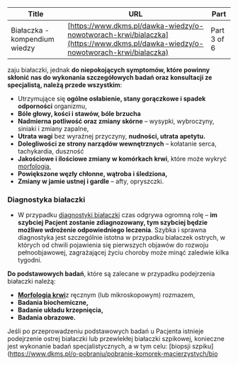 | **Title**       | **URL**           | **Part**              |
|-----------------|-------------------|-----------------------|
| Białaczka - kompendium wiedzy         | [https://www.dkms.pl/dawka-wiedzy/o-nowotworach-krwi/bialaczka](https://www.dkms.pl/dawka-wiedzy/o-nowotworach-krwi/bialaczka)    | Part 3 of 6          |

zaju białaczki, jednak **do niepokojących symptomów, które powinny skłonić nas do wykonania szczegółowych badań oraz konsultacji ze specjalistą, należą przede wszystkim**:


* Utrzymujące się **ogólne osłabienie, stany gorączkowe i spadek odporności** organizmu,
* **Bóle głowy, kości i stawów, bóle brzucha**
* **Nadmierna potliwość oraz zmiany skórne** – wysypki, wybroczyny, siniaki i zmiany zapalne,
* **Utrata wagi** bez wyraźnej przyczyny, **nudności, utrata apetytu.**
* **Dolegliwości ze strony narządów wewnętrznych** – kołatanie serca, tachykardia, duszność
* **Jakościowe i ilościowe zmiany w komórkach krwi**, które może wykryć [morfologia](https://www.dkms.pl/dawka-wiedzy/o-nowotworach-krwi/morfologia-krwi-co-to-jest-i-jak-czytac-wyniki-badania),
* **Powiększone węzły chłonne, wątroba i śledziona,**
* **Zmiany w jamie ustnej i gardle** – afty, opryszczki.


### Diagnostyka białaczki


* W przypadku [diagnostyki białaczki](https://www.dkms.pl/dawka-wiedzy/o-nowotworach-krwi/diagnostyka) czas odgrywa ogromną rolę – **im szybciej Pacjent zostanie zdiagnozowany, tym szybciej będzie możliwe wdrożenie odpowiedniego leczenia**. Szybka i sprawna diagnostyka jest szczególnie istotna w przypadku białaczek ostrych, w których od chwili pojawienia się pierwszych objawów do rozwoju pełnoobjawowej, zagrażającej życiu choroby może minąć zaledwie kilka tygodni.


**Do podstawowych badań**, które są zalecane w przypadku podejrzenia białaczki należą:


* [**Morfologia krwi**](https://www.dkms.pl/dawka-wiedzy/o-nowotworach-krwi/morfologia-krwi-co-to-jest-i-jak-czytac-wyniki-badania)z ręcznym (lub mikroskopowym) rozmazem,
* **Badania biochemiczne,**
* **Badanie układu krzepnięcia,**
* **Badania obrazowe.**




Jeśli po przeprowadzeniu podstawowych badań u Pacjenta istnieje podejrzenie ostrej białaczki lub przewlekłej białaczki szpikowej, konieczne jest wykonanie badań specjalistycznych, a w tym celu: [biopsji szpiku](https://www.dkms.pl/o-pobraniu/pobranie-komorek-macierzystych/bio